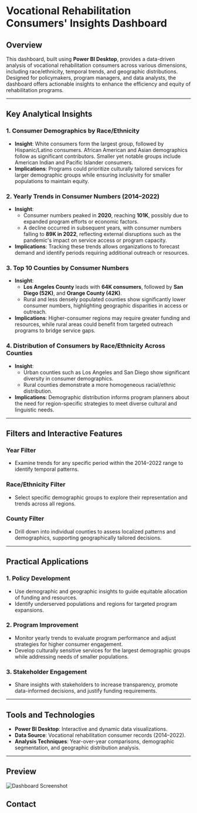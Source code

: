 # Vocational Rehabilitation Consumers' Insights Dashboard  

## Overview  
This dashboard, built using **Power BI Desktop**, provides a data-driven analysis of vocational rehabilitation consumers across various dimensions, including race/ethnicity, temporal trends, and geographic distributions. Designed for policymakers, program managers, and data analysts, the dashboard offers actionable insights to enhance the efficiency and equity of rehabilitation programs.  

---

## Key Analytical Insights  

### **1. Consumer Demographics by Race/Ethnicity**  
- **Insight**: White consumers form the largest group, followed by Hispanic/Latino consumers. African American and Asian demographics follow as significant contributors. Smaller yet notable groups include American Indian and Pacific Islander consumers.  
- **Implications**: Programs could prioritize culturally tailored services for larger demographic groups while ensuring inclusivity for smaller populations to maintain equity.  

### **2. Yearly Trends in Consumer Numbers (2014–2022)**  
- **Insight**:  
  - Consumer numbers peaked in **2020**, reaching **101K**, possibly due to expanded program efforts or economic factors.  
  - A decline occurred in subsequent years, with consumer numbers falling to **89K in 2022**, reflecting external disruptions such as the pandemic's impact on service access or program capacity.  
- **Implications**: Tracking these trends allows organizations to forecast demand and identify periods requiring additional outreach or resources.  

### **3. Top 10 Counties by Consumer Numbers**  
- **Insight**:  
  - **Los Angeles County** leads with **64K consumers**, followed by **San Diego (52K)**, and **Orange County (42K)**.  
  - Rural and less densely populated counties show significantly lower consumer numbers, highlighting geographic disparities in access or outreach.  
- **Implications**: Higher-consumer regions may require greater funding and resources, while rural areas could benefit from targeted outreach programs to bridge service gaps.  

### **4. Distribution of Consumers by Race/Ethnicity Across Counties**  
- **Insight**:  
  - Urban counties such as Los Angeles and San Diego show significant diversity in consumer demographics.  
  - Rural counties demonstrate a more homogeneous racial/ethnic distribution.  
- **Implications**: Demographic distribution informs program planners about the need for region-specific strategies to meet diverse cultural and linguistic needs.

---

## Filters and Interactive Features  

### **Year Filter**  
- Examine trends for any specific period within the 2014–2022 range to identify temporal patterns.  

### **Race/Ethnicity Filter**  
- Select specific demographic groups to explore their representation and trends across all regions.  

### **County Filter**  
- Drill down into individual counties to assess localized patterns and demographics, supporting geographically tailored decisions.  

---

## Practical Applications  

### **1. Policy Development**  
- Use demographic and geographic insights to guide equitable allocation of funding and resources.  
- Identify underserved populations and regions for targeted program expansions.  

### **2. Program Improvement**  
- Monitor yearly trends to evaluate program performance and adjust strategies for higher consumer engagement.  
- Develop culturally sensitive services for the largest demographic groups while addressing needs of smaller populations.  

### **3. Stakeholder Engagement**  
- Share insights with stakeholders to increase transparency, promote data-informed decisions, and justify funding requirements.  

---

## Tools and Technologies  
- **Power BI Desktop**: Interactive and dynamic data visualizations.  
- **Data Source**: Vocational rehabilitation consumer records (2014–2022).  
- **Analysis Techniques**: Year-over-year comparisons, demographic segmentation, and geographic distribution analysis.  

---

## Preview  
![Dashboard Screenshot](insert-link-or-image-here)

## Contact  
